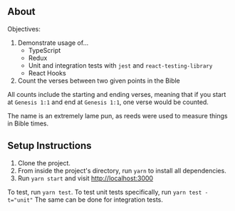 ## About

Objectives:

1. Demonstrate usage of...
   - TypeScript
   - Redux
   - Unit and integration tests with `jest` and `react-testing-library`
   - React Hooks
2. Count the verses between two given points in the Bible

All counts include the starting and ending verses, meaning that if you start at `Genesis 1:1` and end at `Genesis 1:1`, one verse would be counted.

The name is an extremely lame pun, as reeds were used to measure things in Bible times.

## Setup Instructions

1. Clone the project.
2. From inside the project's directory, run `yarn` to install all dependencies.
3. Run `yarn start` and visit [http://localhost:3000](http://localhost:3000)

To test, run `yarn test`. To test unit tests specifically, run `yarn test -t="unit"` The same can be done for integration tests.
